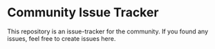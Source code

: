 # Community Issue Tracker
This repository is an issue-tracker for the community. If you found any issues, feel free to create issues here.
